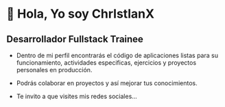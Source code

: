 # 👋 Hola, Yo soy **ChrlstlanX**
## Desarrollador Fullstack Trainee

- Dentro de mi perfil encontrarás el código de aplicaciones listas para su funcionamiento, actividades especificas, ejercicios y proyectos personales en producción.
- Podrás colaborar en proyectos y así mejorar tus conocimientos.

- Te invito a que visites mis redes sociales...
